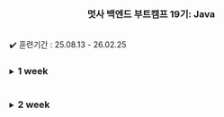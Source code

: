 
<div align="center">

  ### 멋사 백엔드 부트캠프 19기: Java
  
</div>

<br>
✔️ 훈련기간 : 25.08.13 - 26.02.25

<br>

<details>
<summary><h3 style="display:inline-block;">1 week</h3></summary>

```bash
    2025.08.13 
        ├ 부트캠프 OT
        └
    2025.08.14
        ├ 
        └
```

</details>


<details>
<summary><h3 style="display:inline-block;">2 week</h3></summary>

```bash
    2025.08.18 
        ├ 
        └
    2025.08.19
        ├ 
        └
    2025.08.20
        ├ 
        └
    2025.08.21
        ├ 
        └
    2025.08.22
        ├ 
        └
```

</details>